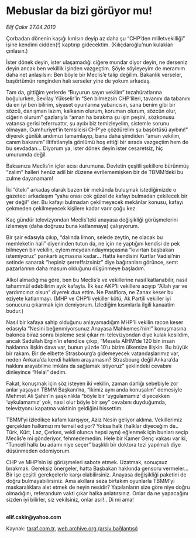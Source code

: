 # Mebuslar da bizi görüyor mu!

*Elif Çakır 27.04.2010*

<div class="yazi"><p>Çorbadan dönenin kaşığı kırılsın deyip az daha şu “CHP’den milletvekilliği” işine kendimi cidden(!) kaptırıp gidecektim. (Kılıçdaroğlu’nun kulakları çınlasın.)</p>
<p>İster dönek deyin, ister ulaşamadığı ciğere mundar diyor deyin, ne derseniz deyin ancak ben vekillik işinden vazgeçtim. Şöyle söyleyeyim de meramım daha net anlaşılsın: Ben böyle bir Meclis’e talip değilim. Bakanlık verseler, başörtümün renginden halı serseler yine de yokum arkadaş.</p>
<p>Tam da, gittiğim yerlerde “Buyurun sayın vekilim” tezahüratlarına boğulurken, Sevilay Yükselir’in “Sen bilmezsin CHP’lileri, tavanını da tabanını da en iyi ben bilirim, siyaset oyunlarına yabancısın, sana benim gibi bir sözcü, danışman lazım, kalkanın olurum, koruman olurum, sözcün olur, ciğerin olurum” gazlarıyla “aman ha bırakma şu işin peşini, sözkonusu vatansa gerisi teferruattır, şu ayıbı biz temizleyelim, sistemle sorunu olmayan, Cumhuriyet’in temsilcisi CHP’ye çözdürelim şu başörtüsü ayıbını!” diyerek günlük andımızı tamamlayıp, bana daha şimdiden “aman vekilim, canım bakanım” iltifatlarıyla gönlümü hoş ettiği bir sırada vazgeçtim hem de bu sevdadan... Diyorum ya, ister dönek deyin ister cesaretsiz, hiç umurumda değil. </p>
<p>Baksanıza Meclis’in içler acısı durumuna. Devletin çeşitli şekillere bürünmüş “zalım” halleri henüz adil bir düzene evrilememişken bir de TBMM’deki bu zulme dayanamam! </p>
<p>İki “öteki” arkadaş olarak bazen bir mekânda buluşmak istediğimizde o gazeteci arkadaşım “yahu orası çok güzel de kafayı bulmadan çekilecek bir yer değil” der. Bu kafayı bulmadan çekilmeyecek mekânlar konusu, kafayı çekmeden çekilmeyecek kişilere kadar varır çoğu kez.</p>
<p>Kaç gündür televizyondan Meclis’teki anayasa değişikliği görüşmelerini izlemeye (daha doğrusu buna katlanmaya) çalışıyorum.</p>
<p>Bir şair edasıyla çıkıp, “dalında limon, selede zeytin, ne olacak bu memleketin hali” diyeninden tutun da, ne için ne yaptığını kendisi de pek bilmeyen bir vekilin, eylem meydanındaymışçasına “kıvırtan başbakan istemiyoruz” pankartı açmasına kadar... Hatta kendisini Kurtlar Vadisi’nin setinde sanarak “hepiniz şerreffsizsiniz” diye bağıranları görünce, semt pazarlarının daha masum olduğunu düşünmeye başladım. </p>
<p>Alkol almadığıma göre, ben bu Meclis’e ve vekillerine nasıl katlanabilir, nasıl tahammül edebilirim ayık kafayla. İlk kez AKP’li vekillere acıyıp “Allah yar ve yardımcınız olsun” diyerek dua ettim. Ne Pasiflora, ne Zanax keser bu eziyete katlanmayı. (MHP ve CHP’li vekiller kötü, Ak Partili vekiller iyi sonucunu çıkarmak için demiyorum. İzlediğim kısımlarla ilgili kanaatim budur.)</p>
<p>Nasıl bir kafaya sahip olduğunu anlayamadığım MHP’li vekilin racon keser edasıyla “Nesini beğenmiyorsunuz Anayasa Mahkemesi’nin!” konuşmasına bakınca biraz sonra bipleme sesi çıkar mı televizyondan diye kulak kesildim, ancak Sadullah Ergin’in efendice çıkıp, “Mesela AİHM’de 120 bin insan haklarına ilişkin dava var, bunun yüzde 10’u bizim ülkemize ilişkin. Bu büyük bir rakam. Bir de elbette Strasbourg’a gidemeyecek vatandaşlarımız var, neden Ankara’da kendi hakkını arayamasın? Strasbourg değil Ankara’da hakkını arayabilme imkânı da sağlamak istiyoruz” şeklindeki cevabını dinleyince “Helal” dedim. </p>
<p>Fakat, konuşmak için söz isteyen iki vekilin, zaman darlığı sebebiyle zor anlar yaşayan TBMM Başkanı’na, “ikimiz aynı anda konuşalım” demesiyle Mehmet Ali Şahin’in şaşkınlıkla “böyle bir ‘uygulamamız’ diyecekken ‘uykulamamız’ yok, nasıl olur böyle bir şey” cevabını duyduğumda, televizyonu kapatma vaktinin geldiğini hissettim.</p>
<p>TBMM’yi izledikçe kafam karışıyor, Aziz Nesin geliyor aklıma. Vekillerimiz gerçekten halkımızı mı temsil ediyor? Yoksa halk (halklar diyeceğim de.. Türk, Kürt, Laz, Çerkes, vekil olunca hepsi aynı) eğlenmek için bunları seçip Meclis’e mi gönderiyor, fehmedemedim. Hele bir Kamer Genç vakası var ki, “Tunceli halkı bu adamı niye seçer” başlıklı bir doktora tezi yapılmalı diye düşünmeden edemiyorum.</p>
<p>CHP ve MHP’nin işi görüşmeleri sabote etmek. Uzatmak, sonuçsuz bırakmak. Gereksiz önergeler, hatta Başbakan hakkında gensoru vermeler... Bir işe çeşitli gerekçelerle karşı olabilirsiniz. Anayasa değişikliği paketini de doğru bulmayabilirsiniz. Ama akıllara seza birtakım oyunlarla TBMM’yi maskaralıklara alet etmek de neyin nesidir? Yapılanların size göre niye doğru olmadığını, referandum vakti çıkar halka anlatırsınız. Onlar da ne yapacağını sizden iyi bilirler, siz vekilsiniz, onlar asıl!.. Di mi ama!</p>
<p><b><br/>elif.cakir@yahoo.com</b></p></div>

Kaynak: [taraf.com.tr](http://taraf.com.tr:80/makale/11060.htm), [web.archive.org (arşiv bağlantısı)](http://web.archive.org/web/20100430131729/http://taraf.com.tr:80/makale/11060.htm)
